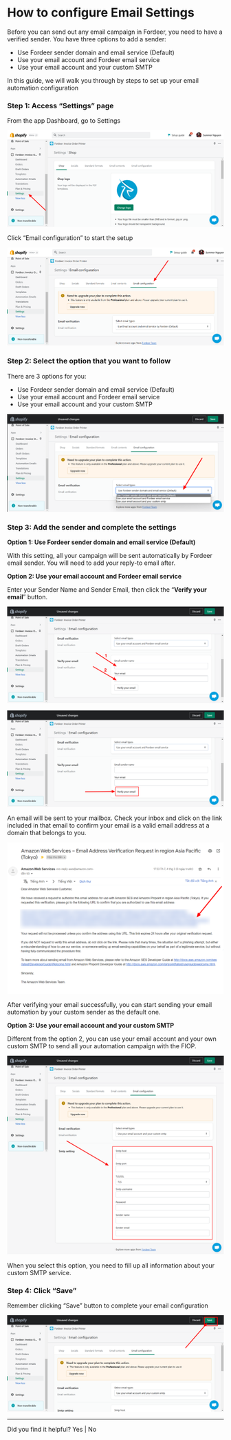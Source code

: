 # How to configure Email Settings


Before you can send out any email campaign in Fordeer, you need to have a verified sender. You have three options to add a sender:

- Use Fordeer sender domain and email service (Default)
- Use your email account and Fordeer email service
- Use your email account and your custom SMTP

In this guide, we will walk you through by steps to set up your email automation configuration

### Step 1: Access “Settings” page

From the app Dashboard, go to Settings 

![Fordeer-Store-·-Shop-·-Shopify (2).png](How%20to%20configure%20Email%20Settings%202fe5832d950e49e6a1e7bfbbbc7fdbe0/Fordeer-Store--Shop--Shopify_(2).png)

Click “Email configuration” to start the setup 

![Fordeer-Store-·-Email-configuration-·-Shopify.png](How%20to%20configure%20Email%20Settings%202fe5832d950e49e6a1e7bfbbbc7fdbe0/Fordeer-Store--Email-configuration--Shopify.png)

### Step 2: Select the option that you want to follow

There are 3 options for you:

- Use Fordeer sender domain and email service (Default)
- Use your email account and Fordeer email service
- Use your email account and your custom SMTP

![Screenshot (2).png (1920×1080).png](How%20to%20configure%20Email%20Settings%202fe5832d950e49e6a1e7bfbbbc7fdbe0/Screenshot_(2).png_(19201080).png)

### Step 3: Add the sender and complete the settings

**Option 1: Use Fordeer sender domain and email service (Default)**

With this setting, all your campaign will be sent automatically by Fordeer email sender. You will need to add your reply-to email after. 

**Option 2: Use your email account and Fordeer email service** 

Enter your Sender Name and Sender Email, then click the “**Verify your email**” button.

![Fordeer-Store-·-Email-configuration-·-Shopify (1).png](How%20to%20configure%20Email%20Settings%202fe5832d950e49e6a1e7bfbbbc7fdbe0/Fordeer-Store--Email-configuration--Shopify_(1).png)

![Fordeer-Store-·-Email-configuration-·-Shopify (2).png](How%20to%20configure%20Email%20Settings%202fe5832d950e49e6a1e7bfbbbc7fdbe0/Fordeer-Store--Email-configuration--Shopify_(2).png)

An email will be sent to your mailbox. Check your inbox and click on the link included in that email to confirm your email is a valid email address at a domain that belongs to you.

![Amazon Web Services – Email Address Verification Request in region Asia Pacific (Tokyo) - hahonghot2.png](How%20to%20configure%20Email%20Settings%202fe5832d950e49e6a1e7bfbbbc7fdbe0/Amazon_Web_Services__Email_Address_Verification_Request_in_region_Asia_Pacific_(Tokyo)_-_hahonghot2.png)

After verifying your email successfully, you can start sending your email automation by your custom sender as the default one. 

**Option 3: Use your email account and your custom SMTP**

Different from the option 2, you can use your email account and your own custom SMTP to send all your automation campaign with the FIOP. 

![Fordeer-Store-·-Email-configuration-·-Shopify (3).png](How%20to%20configure%20Email%20Settings%202fe5832d950e49e6a1e7bfbbbc7fdbe0/Fordeer-Store--Email-configuration--Shopify_(3).png)

When you select this option, you need to fill up all information about your custom SMTP service.

### Step 4: Click “Save”

Remember clicking “Save” button to complete your email configuration

![Fordeer-Store-·-Email-configuration-·-Shopify (4).png](How%20to%20configure%20Email%20Settings%202fe5832d950e49e6a1e7bfbbbc7fdbe0/Fordeer-Store--Email-configuration--Shopify_(4).png)

---

Did you find it helpful? Yes | No
